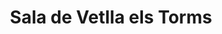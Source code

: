 ---
title: "Sala de Vetlla els Torms"
url: /els-torms/sala-de-vetlla-els-torms/
shop: Bestattungen
---